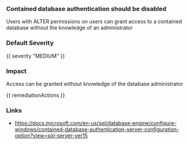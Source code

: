 
### Contained database authentication should be disabled

Users with ALTER permissions on users can grant access to a contained database without the knowledge of an administrator

### Default Severity
{{ severity "MEDIUM" }}

### Impact
Access can be granted without knowledge of the database administrator

<!-- DO NOT CHANGE -->
{{ remediationActions }}

### Links
- https://docs.microsoft.com/en-us/sql/database-engine/configure-windows/contained-database-authentication-server-configuration-option?view=sql-server-ver15
        